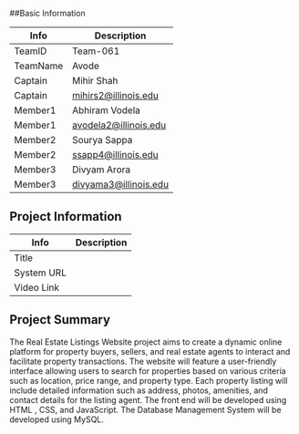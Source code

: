 ##Basic Information

|   Info      |        Description     |
| ----------- | ---------------------- |
| TeamID      |        Team-061        |
| TeamName    |         Avode          |
| Captain     |       Mihir Shah       |
| Captain     |  mihirs2@illinois.edu  |
| Member1     |     Abhiram Vodela     |
| Member1     |  avodela2@illinois.edu |
| Member2     |      Sourya Sappa      |
| Member2     |   ssapp4@illinois.edu  |
| Member3     |      Divyam Arora      |
| Member3     |  divyama3@illinois.edu |

## Project Information

|   Info      |        Description     |
| ----------- | ---------------------- |
|  Title      |                        |
| System URL  |                        |
| Video Link  |                        |

## Project Summary

The Real Estate Listings Website project aims to create a dynamic online platform for property buyers, sellers, and real estate agents to interact and facilitate property transactions. The website will feature a user-friendly interface allowing users to search for properties based on various criteria such as location, price range, and property type. Each property listing will include detailed information such as address, photos, amenities, and contact details for the listing agent. The front end will be developed using  HTML , CSS, and JavaScript. The Database Management System will be developed using MySQL. 
